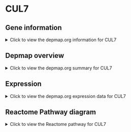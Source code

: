 <h1>CUL7</h1>

<h2>Gene information</h2>
<details>
  <summary>Click to view the depmap.org information for CUL7</summary>
  <p><a href="https://depmap.org/portal/gene/CUL7?tab=about" target="_BLANK">Open page in a new tab...</a></p>
  <iframe src="https://depmap.org/portal/gene/CUL7?tab=about" style="border:none;width:100%;height:800px"></iframe>
</details>

<h2>Depmap overview</h2>
<details>
  <summary>Click to view the depmap.org summary for CUL7</summary>
  <p><a href="https://depmap.org/portal/gene/CUL7?tab=overview" target="_BLANK">Open page in a new tab...</a></p>
  <iframe src="https://depmap.org/portal/gene/CUL7?tab=overview" style="border:none;width:100%;height:800px"></iframe>
</details>

<h2>Expression</h2>
<details>
  <summary>Click to view the depmap.org expression data for CUL7</summary>
  <p><a href="https://depmap.org/portal/gene/CUL7?tab=characterization" target="_BLANK">Open page in a new tab...</a></p>
  <iframe src="https://depmap.org/portal/gene/CUL7?tab=characterization" style="border:none;width:100%;height:800px"></iframe>
</details>



<h2>Reactome Pathway diagram</h2>
<details>
  <summary>Click to view the Reactome pathway for CUL7</summary>
  <p><a href="https://reactome.org/PathwayBrowser/#/R-HSA-983168" target="_BLANK">Open page in a new tab...</a></p>
  <p>Antigen processing: Ubiquitination & Proteasome degradation</p>
<iframe src="https://reactome.org/PathwayBrowser/#/R-HSA-983168" style="border:none;width:100%;height:800px"></iframe>
</details>



